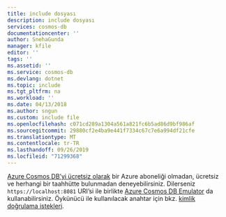 ```yaml
---
title: include dosyası
description: include dosyası
services: cosmos-db
documentationcenter: ''
author: SnehaGunda
manager: kfile
editor: ''
tags: ''
ms.assetid: ''
ms.service: cosmos-db
ms.devlang: dotnet
ms.topic: include
ms.tgt_pltfrm: na
ms.workload: ''
ms.date: 04/13/2018
ms.author: sngun
ms.custom: include file
ms.openlocfilehash: c071cd289a1304a561a821fc6b5ad86d9bf986af
ms.sourcegitcommit: 29880cf2e4ba9e441f7334c67c7e6a994df21cfe
ms.translationtype: MT
ms.contentlocale: tr-TR
ms.lasthandoff: 09/26/2019
ms.locfileid: "71299368"
---
```

[Azure Cosmos DB’yi ücretsiz olarak](https://azure.microsoft.com/try/cosmosdb/) bir Azure aboneliği olmadan, ücretsiz ve herhangi bir taahhütte bulunmadan deneyebilirsiniz. Dilerseniz `https://localhost:8081` URI’si ile birlikte [Azure Cosmos DB Emulator](https://docs.microsoft.com/azure/cosmos-db/local-emulator) da kullanabilirsiniz. Öykünücü ile kullanılacak anahtar için bkz. [kimlik doğrulama istekleri](../articles/cosmos-db/local-emulator.md#authenticating-requests).
